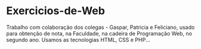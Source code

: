 # Exercicios-de-Web
 Trabalho com colaboração dos colegas - Gaspar, Patricia e Feliciano, usado para obtenção de nota, na Faculdade, na cadeira de Programação Web, no segundo ano. Usamos as tecnologias HTML, CSS e PHP...
